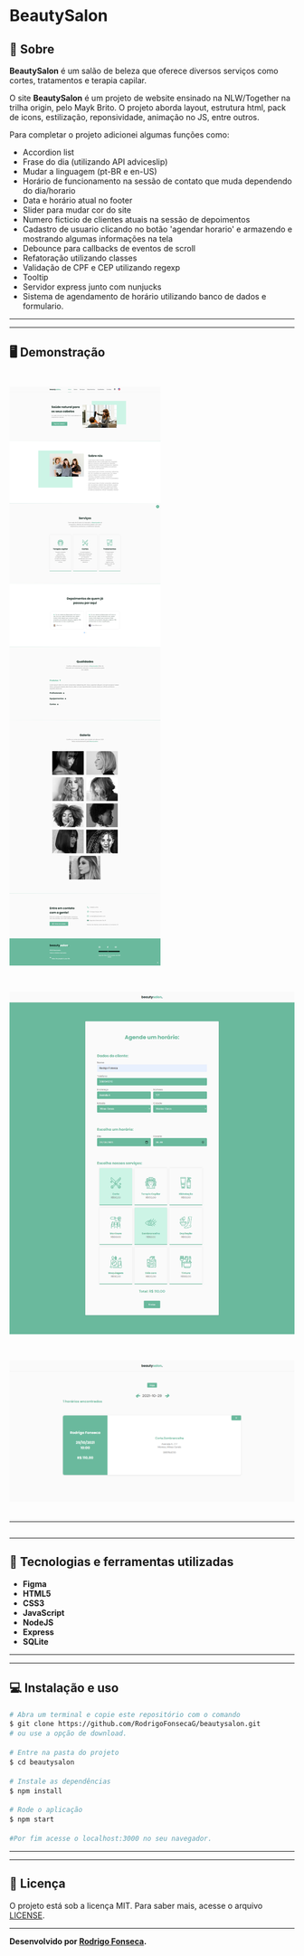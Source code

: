 # BeautySalon



## 📝 Sobre

**BeautySalon** é um salão de beleza que oferece diversos serviços como cortes, tratamentos e terapia capilar.
  
O site **BeautySalon** é um projeto de website ensinado na NLW/Together na trilha origin, pelo Mayk Brito. O projeto aborda layout, estrutura html, pack de icons, estilização, reponsividade, animação no JS, entre outros.

Para completar o projeto adicionei algumas funções como: 
- Accordion list 
- Frase do dia (utilizando API adviceslip)
- Mudar a linguagem (pt-BR e en-US)
- Horário de funcionamento na sessão de contato que muda dependendo do dia/horario
- Data e horário atual no footer
- Slider para mudar cor do site
- Numero ficticio de clientes atuais na sessão de depoimentos
- Cadastro de usuario clicando no botão 'agendar horario' e armazendo e mostrando algumas informações na tela
- Debounce para callbacks de eventos de scroll
- Refatoração utilizando classes
- Validação de CPF e CEP utilizando regexp
- Tooltip
- Servidor express junto com nunjucks
- Sistema de agendamento de horário utilizando banco de dados e formulario.

---------
---------

## 🖥️ Demonstração

<h1>
    <img src="home.png"
</h1> 

<h1>
   <img src="agendar-horario.png"
</h1> 
   
<h1>
   <img src="pesquisar.png"
</h1> 


----------
----------



## 🚀 Tecnologias e ferramentas utilizadas

- **Figma**
- **HTML5**
- **CSS3**
- **JavaScript**
- **NodeJS**
- **Express**
- **SQLite**

----
----

## 💻 Instalação e uso

```bash
# Abra um terminal e copie este repositório com o comando
$ git clone https://github.com/RodrigoFonsecaG/beautysalon.git
# ou use a opção de download.

# Entre na pasta do projeto 
$ cd beautysalon

# Instale as dependências
$ npm install

# Rode o aplicação
$ npm start

#Por fim acesse o localhost:3000 no seu navegador.
```

----
----

## 📝 Licença

O projeto está sob a licença MIT. Para saber mais, acesse o arquivo [LICENSE](https://github.com/RodrigoFonsecaG/bikcraft/blob/main/LICENSE).

---

**Desenvolvido por [Rodrigo Fonseca](https://github.com/RodrigoFonsecaG/).**
